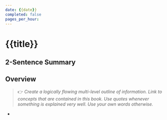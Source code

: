 ```yaml
---
date: {{date}}
completed: false
pages_per_hour: 
---
```


# {{title}}

## 2-Sentence Summary



## Overview

> 👉 _Create a logically flowing multi-level outline of information. Link to concepts that are contained in this book. Use quotes whenever something is explained very well. Use your own words otherwise._

- 
